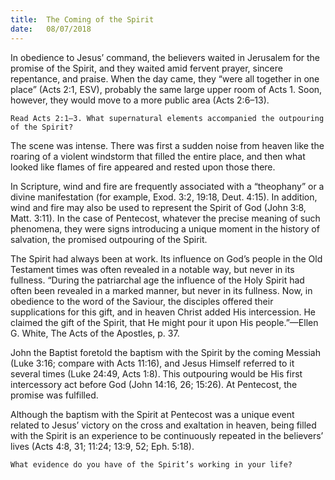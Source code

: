 ```yaml
---
title:  The Coming of the Spirit
date:   08/07/2018
---
```


In obedience to Jesus’ command, the believers waited in Jerusalem for the promise of the Spirit, and they waited amid fervent prayer, sincere repentance, and praise. When the day came, they “were all together in one place” (Acts 2:1, ESV), probably the same large upper room of Acts 1. Soon, however, they would move to a more public area (Acts 2:6–13).

`Read Acts 2:1–3. What supernatural elements accompanied the outpouring of the Spirit?`

The scene was intense. There was first a sudden noise from heaven like the roaring of a violent windstorm that filled the entire place, and then what looked like flames of fire appeared and rested upon those there. 

In Scripture, wind and fire are frequently associated with a “theophany” or a divine manifestation (for example, Exod. 3:2, 19:18, Deut. 4:15). In addition, wind and fire may also be used to represent the Spirit of God (John 3:8, Matt. 3:11). In the case of Pentecost, whatever the precise meaning of such phenomena, they were signs introducing a unique moment in the history of salvation, the promised outpouring of the Spirit.

The Spirit had always been at work. Its influence on God’s people in the Old Testament times was often revealed in a notable way, but never in its fullness. “During the patriarchal age the influence of the Holy Spirit had often been revealed in a marked manner, but never in its fullness. Now, in obedience to the word of the Saviour, the disciples offered their supplications for this gift, and in heaven Christ added His intercession. He claimed the gift of the Spirit, that He might pour it upon His people.”—Ellen G. White, The Acts of the Apostles, p. 37.

John the Baptist foretold the baptism with the Spirit by the coming Messiah (Luke 3:16; compare with Acts 11:16), and Jesus Himself referred to it several times (Luke 24:49, Acts 1:8). This outpouring would be His first intercessory act before God (John 14:16, 26; 15:26). At Pentecost, the promise was fulfilled. 

Although the baptism with the Spirit at Pentecost was a unique event related to Jesus’ victory on the cross and exaltation in heaven, being filled with the Spirit is an experience to be continuously repeated in the believers’ lives (Acts 4:8, 31; 11:24; 13:9, 52; Eph. 5:18).

`What evidence do you have of the Spirit’s working in your life?`